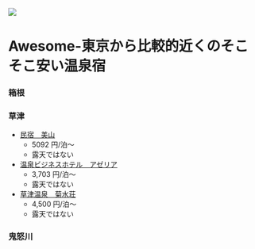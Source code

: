 
![](http://d.pr/i/GXSW.png)

# Awesome-東京から比較的近くのそこそこ安い温泉宿

### 箱根

### 草津


- [民宿　美山](http://minsyuku-miyama.com/)
  - 5092 円/泊〜
  - 露天ではない
- [温泉ビジネスホテル　アゼリア](http://www.jalan.net/yad300018/)
  - 3,703 円/泊〜
  - 露天ではない
- [草津温泉　菊水荘](http://kikusuisou.com/)
  - 4,500 円/泊〜
  - 露天ではない

### 鬼怒川


